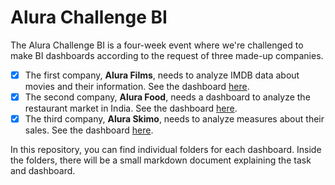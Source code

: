 # Alura Challenge BI

The Alura Challenge BI is a four-week event where we're challenged to make BI dashboards according to the request of three made-up companies.

- [x] The first company, **Alura Films**, needs to analyze IMDB data about movies and their information. See the dashboard [here](https://bit.ly/3HnLPxt).
- [x] The second company, **Alura Food**, needs a dashboard to analyze the restaurant market in India. See the dashboard [here](https://bit.ly/3tawI5h).
- [x] The third company, **Alura Skimo**, needs to analyze measures about their sales. See the dashboard [here](https://bit.ly/3pNOxq4).

In this repository, you can find individual folders for each dashboard. Inside the folders, there will be a small markdown document explaining the task and dashboard.
